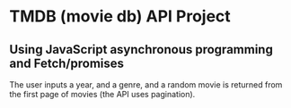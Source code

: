 # TMDB (movie db) API Project
## Using JavaScript asynchronous programming and Fetch/promises
The user inputs a year, and a genre, and a random movie is
returned from the first page of movies (the API uses pagination).